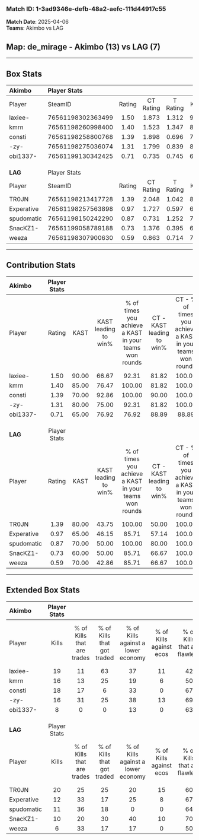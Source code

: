 ### Match ID: 1-3ad9346e-defb-48a2-aefc-111d44917c55  
**Match Date**: 2025-04-06  
**Teams**: Akimbo vs LAG  

## **Map**: de_mirage - Akimbo (13) vs LAG (7)  
---  

## Box Stats  

| **Akimbo** | Player Stats      |        |           |          |       |       |       |         |        |      |     |
| :- | :- | :-: | :-: | :-: | :-: | :-: | :-: | :-: | :-: | :-: | :-: |
| Player     | SteamID           | Rating | CT Rating | T Rating | KAST  |  ADR  | Kills | Assists | Deaths | K/D  | HS% |
| laxiee-    | 76561198302363499 |  1.50  |   1.873   |  1.312   | 90.00 | 116.1 |  19   |    4    |   16   | 1.19 | 47  |
| kmrn       | 76561198260998400 |  1.40  |   1.523   |  1.347   | 85.00 | 74.7  |  16   |    0    |   8    | 2.00 | 56  |
| consti     | 76561198258800768 |  1.39  |   1.898   |  0.696   | 70.00 | 81.7  |  18   |    3    |   9    | 2.00 | 27  |
| -zy-       | 76561198275036074 |  1.31  |   1.799   |  0.839   | 80.00 | 88.2  |  16   |    7    |   13   | 1.23 | 50  |
| obi1337-   | 76561199130342425 |  0.71  |   0.735   |  0.745   | 65.00 | 49.0  |   8   |    4    |   13   | 0.62 | 50  |
|            |                   |        |           |          |       |       |       |         |        |      |     |
|            |                   |        |           |          |       |       |       |         |        |      |     |
|            |                   |        |           |          |       |       |       |         |        |      |     |
| **LAG**    | Player Stats      |        |           |          |       |       |       |         |        |      |     |
| Player     | SteamID           | Rating | CT Rating | T Rating | KAST  |  ADR  | Kills | Assists | Deaths | K/D  | HS% |
| TR0JN      | 76561198213417728 |  1.39  |   2.048   |  1.042   | 80.00 | 93.0  |  20   |    2    |   16   | 1.25 | 50  |
| Experative | 76561198257563898 |  0.97  |   1.727   |  0.597   | 65.00 | 85.3  |  12   |    3    |   14   | 0.86 | 33  |
| spudomatic | 76561198150242290 |  0.87  |   0.731   |  1.252   | 70.00 | 53.7  |  11   |    4    |   14   | 0.79 | 45  |
| SnacKZ1-   | 76561199058789188 |  0.73  |   1.376   |  0.395   | 60.00 | 57.7  |  10   |    3    |   15   | 0.67 | 40  |
| weeza      | 76561198307900630 |  0.59  |   0.863   |  0.714   | 70.00 | 59.5  |   6   |    9    |   18   | 0.33 | 50  |
---  

## Contribution Stats  

| **Akimbo** | Player Stats |       |                      |                                                        |                           |                                                             |                          |                                                            |
| :- | :-: | :-: | :-: | :-: | :-: | :-: | :-: | :-: |
| Player     |    Rating    | KAST  | KAST leading to win% | % of times you achieve a KAST in your teams won rounds | CT - KAST leading to win% | CT - % of times you achieve a KAST in your teams won rounds | T - KAST leading to win% | T - % of times you achieve a KAST in your teams won rounds |
| laxiee-    |     1.50     | 90.00 |        66.67         |                         92.31                          |           81.82           |                           100.00                            |          42.86           |                           75.00                            |
| kmrn       |     1.40     | 85.00 |        76.47         |                         100.00                         |           81.82           |                           100.00                            |          66.67           |                           100.00                           |
| consti     |     1.39     | 70.00 |        92.86         |                         100.00                         |           90.00           |                           100.00                            |          100.00          |                           100.00                           |
| -zy-       |     1.31     | 80.00 |        75.00         |                         92.31                          |           81.82           |                           100.00                            |          60.00           |                           75.00                            |
| obi1337-   |     0.71     | 65.00 |        76.92         |                         76.92                          |           88.89           |                            88.89                            |          50.00           |                           50.00                            |
|            |              |       |                      |                                                        |                           |                                                             |                          |                                                            |
|            |              |       |                      |                                                        |                           |                                                             |                          |                                                            |
|            |              |       |                      |                                                        |                           |                                                             |                          |                                                            |
| **LAG**    | Player Stats |       |                      |                                                        |                           |                                                             |                          |                                                            |
| Player     |    Rating    | KAST  | KAST leading to win% | % of times you achieve a KAST in your teams won rounds | CT - KAST leading to win% | CT - % of times you achieve a KAST in your teams won rounds | T - KAST leading to win% | T - % of times you achieve a KAST in your teams won rounds |
| TR0JN      |     1.39     | 80.00 |        43.75         |                         100.00                         |           50.00           |                           100.00                            |          37.50           |                           100.00                           |
| Experative |     0.97     | 65.00 |        46.15         |                         85.71                          |           57.14           |                           100.00                            |          33.33           |                           66.67                            |
| spudomatic |     0.87     | 70.00 |        50.00         |                         100.00                         |           80.00           |                           100.00                            |          33.33           |                           100.00                           |
| SnacKZ1-   |     0.73     | 60.00 |        50.00         |                         85.71                          |           66.67           |                           100.00                            |          33.33           |                           66.67                            |
| weeza      |     0.59     | 70.00 |        42.86         |                         85.71                          |           66.67           |                           100.00                            |          25.00           |                           66.67                            |
---  

## Extended Box Stats  

| **Akimbo** | Player Stats |                            |                            |                                    |                         |                              |                                 |        |                             |                                     |                          |                               |                            |
| :- | :-: | :-: | :-: | :-: | :-: | :-: | :-: | :-: | :-: | :-: | :-: | :-: | :-: |
| Player     |    Kills     | % of Kills that are trades | % of Kills that got traded | % of Kills against a lower economy | % of Kills against ecos | % of Kills that are flawless | % of Kills that are close duels | Deaths | % of Deaths that get traded | % of Deaths against a lower economy | % of Deaths against ecos | % of Deaths that are flawless | % of Deaths that are close |
| laxiee-    |      19      |             11             |             63             |                 37                 |           11            |              42              |                0                |   16   |             31              |                 25                  |            6             |              50               |             13             |
| kmrn       |      16      |             13             |             25             |                 19                 |            6            |              50              |                6                |   8    |             25              |                 13                  |            0             |              63               |             0              |
| consti     |      18      |             17             |             6              |                 33                 |            0            |              67              |                6                |   9    |             11              |                 33                  |            11            |              67               |             0              |
| -zy-       |      16      |             31             |             25             |                 38                 |           13            |              69              |               13                |   13   |             31              |                 23                  |            8             |              62               |             15             |
| obi1337-   |      8       |             0              |             0              |                 13                 |            0            |              63              |                0                |   13   |              8              |                 23                  |            0             |              77               |             0              |
|            |              |                            |                            |                                    |                         |                              |                                 |        |                             |                                     |                          |                               |                            |
|            |              |                            |                            |                                    |                         |                              |                                 |        |                             |                                     |                          |                               |                            |
|            |              |                            |                            |                                    |                         |                              |                                 |        |                             |                                     |                          |                               |                            |
| **LAG**    | Player Stats |                            |                            |                                    |                         |                              |                                 |        |                             |                                     |                          |                               |                            |
| Player     |    Kills     | % of Kills that are trades | % of Kills that got traded | % of Kills against a lower economy | % of Kills against ecos | % of Kills that are flawless | % of Kills that are close duels | Deaths | % of Deaths that get traded | % of Deaths against a lower economy | % of Deaths against ecos | % of Deaths that are flawless | % of Deaths that are close |
| TR0JN      |      20      |             25             |             25             |                 20                 |           15            |              60              |                5                |   16   |             13              |                  6                  |            0             |              75               |             0              |
| Experative |      12      |             33             |             17             |                 25                 |            8            |              67              |                0                |   14   |             21              |                  0                  |            0             |              36               |             29             |
| spudomatic |      11      |             36             |             18             |                 0                  |            0            |              64              |                9                |   14   |             43              |                  7                  |            0             |              64               |             0              |
| SnacKZ1-   |      10      |             20             |             30             |                 40                 |           10            |              70              |               10                |   15   |             20              |                  7                  |            0             |              73               |             0              |
| weeza      |      6       |             33             |             17             |                 17                 |            0            |              50              |               17                |   18   |             39              |                 11                  |            6             |              44               |             0              |
